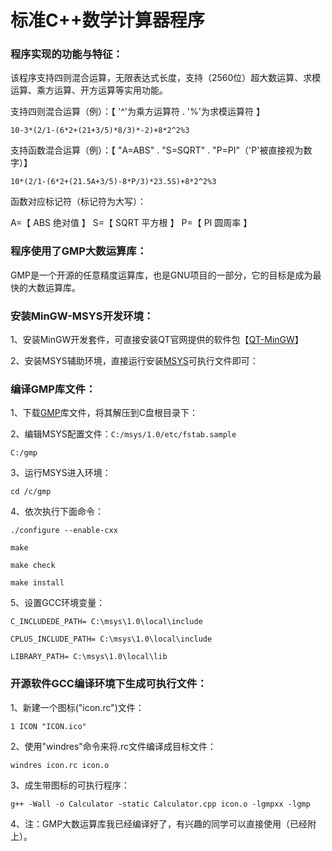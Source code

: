 # 标准C++数学计算器程序

### 程序实现的功能与特征：
该程序支持四则混合运算，无限表达式长度，支持（2560位）超大数运算、求模运算、乘方运算、开方运算等实用功能。

支持四则混合运算（例）：【 '^'为乘方运算符 . '%'为求模运算符 】

`10-3*(2/1-(6*2+(21+3/5)*8/3)*-2)+8*2^2%3`

支持函数混合运算（例）：【 "A=ABS" . "S=SQRT" . "P=PI"（'P'被直接视为数字）】

`10*(2/1-(6*2+(21.5A+3/5)-8*P/3)*23.5S)+8*2^2%3`

函数对应标记符（标记符为大写）：

A=【 ABS 绝对值 】 S=【 SQRT 平方根 】 P=【 PI 圆周率 】

### 程序使用了GMP大数运算库：
GMP是一个开源的任意精度运算库，也是GNU项目的一部分，它的目标是成为最快的大数运算库。

### 安装MinGW-MSYS开发环境：
1、安装MinGW开发套件，可直接安装QT官网提供的软件包【[QT-MinGW](http://www.qt.io/)】

2、安装MSYS辅助环境，直接运行安装[MSYS](http://www.mingw.org/)可执行文件即可：

### 编译GMP库文件：
1、下载[GMP](https://gmplib.org/)库文件，将其解压到C盘根目录下：

2、编辑MSYS配置文件：`C:/msys/1.0/etc/fstab.sample`

`C:/gmp`

3、运行MSYS进入环境：

`cd /c/gmp`

4、依次执行下面命令：

`./configure --enable-cxx`

`make`

`make check`

`make install`

5、设置GCC环境变量：

`C_INCLUDEDE_PATH= C:\msys\1.0\local\include`

`CPLUS_INCLUDE_PATH= C:\msys\1.0\local\include`

`LIBRARY_PATH= C:\msys\1.0\local\lib`

### 开源软件GCC编译环境下生成可执行文件：
1、新建一个图标("icon.rc")文件：
    
`1 ICON "ICON.ico"`
    
2、使用"windres"命令来将.rc文件编译成目标文件：
    
`windres icon.rc icon.o`
    
3、成生带图标的可执行程序：
    
`g++ -Wall -o Calculator -static Calculator.cpp icon.o -lgmpxx -lgmp`

4、注：GMP大数运算库我已经编译好了，有兴趣的同学可以直接使用（已经附上）。
